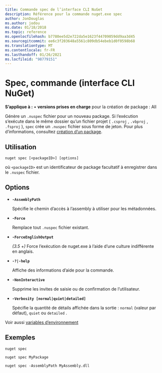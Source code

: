 ```yaml
---
title: Commande spec de l’interface CLI NuGet
description: Référence pour la commande nuget.exe spec
author: JonDouglas
ms.author: jodou
ms.date: 01/18/2018
ms.topic: reference
ms.openlocfilehash: b7780ee5d2e722da5e1623f44709059dd9aa3d45
ms.sourcegitcommit: ee6c3f203648a5561c809db54ebeb1d0f0598b68
ms.translationtype: MT
ms.contentlocale: fr-FR
ms.lasthandoff: 01/26/2021
ms.locfileid: "98779151"
---
```

# <a name="spec-command-nuget-cli"></a>Spec, commande (interface CLI NuGet)

**S’applique à :** &bullet; **versions prises en charge** pour la création de package : All

Génère un `.nuspec` fichier pour un nouveau package. Si l’exécution s’exécute dans le même dossier qu’un fichier projet ( `.csproj` , `.vbproj` , `.fsproj` ), `spec` crée un `.nuspec` fichier sous forme de jeton. Pour plus d’informations, consultez [création d’un package](../../create-packages/creating-a-package.md).

## <a name="usage"></a>Utilisation

```cli
nuget spec [<packageID>] [options]
```

où `<packageID>` est un identificateur de package facultatif à enregistrer dans le `.nuspec` fichier.

## <a name="options"></a>Options

- **`-AssemblyPath`**

  Spécifie le chemin d’accès à l’assembly à utiliser pour les métadonnées.

- **`-Force`**

  Remplace tout `.nuspec` fichier existant.


- **`-ForceEnglishOutput`**

  *(3.5 +)* Force l’exécution de nuget.exe à l’aide d’une culture indifférente en anglais.

- **`-?|-help`**

  Affiche des informations d’aide pour la commande.

- **`-NonInteractive`**

  Supprime les invites de saisie ou de confirmation de l’utilisateur.

- **`-Verbosity [normal|quiet|detailed]`**

  Spécifie la quantité de détails affichée dans la sortie : `normal` (valeur par défaut), `quiet` ou `detailed` .

Voir aussi [variables d’environnement](cli-ref-environment-variables.md)

## <a name="examples"></a>Exemples

```cli
nuget spec

nuget spec MyPackage

nuget spec -AssemblyPath MyAssembly.dll
```
